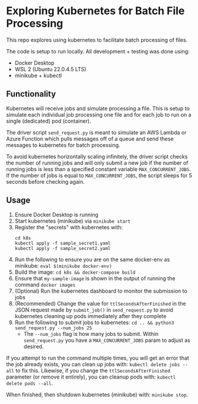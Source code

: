 # Exploring Kubernetes for Batch File Processing

This repo explores using kubernetes to facilitate batch processing of files. 

The code is setup to run locally. All development + testing was done using: 
- Docker Desktop
- WSL 2 (Ubuntu 22.0.4.5 LTS)
- minikube + kubectl

## Functionality

Kubernetes will receive jobs and simulate processing a file. This is setup to simulate each individual job processing one file and for each job to run on a single (dedicated) pod (container). 

The driver script `send_request.py` is meant to simulate an AWS Lambda or Azure Function which pulls messages off of a queue and send these messages to kubernetes for batch processing. 

To avoid kubernetes horizontally scaling infinitely, the driver script checks the number of running jobs and will only submit a new job if the number of running jobs is less than a specified constant variable `MAX_CONCURRENT_JOBS`. If the number of jobs is equal to `MAX_CONCURRENT_JOBS`, the script sleeps for 5 seconds before checking again.


## Usage

1. Ensure Docker Desktop is running
2. Start kubernetes (minikube) via `minikube start`
3. Register the "secrets" with kubernetes with:
    ```
    cd k8s
    kubectl apply -f sample_secret1.yaml
    kubectl apply -f sample_secret2.yaml
    ```
4. Run the following to ensure you are on the same docker-env as minikube: `eval $(minikube docker-env)`
5. Build the image: `cd k8s && docker-compose build`
6. Ensure that `my-sample-image` is shown in the output of running the command `docker images`
7. (Optional) Run the kubernetes dashboard to monitor the submission to jobs
8. (Recommended) Change the value for `ttlSecondsAfterFinished` in the JSON request made by `submit_job()` in `send_request.py` to avoid kubernetes cleaning up pods immediately after they complete
9. Run the following to submit jobs to kubernetes: `cd .. && python3 send_request.py --num_jobs 25`
    - The `--num_jobs` flag is how many jobs to submit. Within `send_request.py` you have a `MAX_CONCURRENT_JOBS` param to adjust as desired.

If you attempt to run the command multiple times, you will get an error that the job already exists, you can clean up jobs with: `kubectl delete jobs --all` to fix this. Likewise, if you change the `ttlSecondsAfterFinished` parameter (or remove it entirely), you can cleanup pods with: `kubectl delete pods --all`.

When finished, then shutdown kubernetes (minikube) with: `minikube stop`. 
